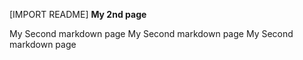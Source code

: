 [IMPORT README]
**My 2nd page**

My Second markdown page
My Second markdown page
My Second markdown page
